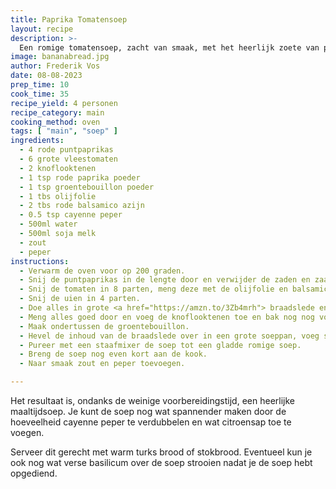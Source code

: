 ```yaml
---
title: Paprika Tomatensoep
layout: recipe
description: >-
  Een romige tomatensoep, zacht van smaak, met het heerlijk zoete van puntpaprikas 
image: bananabread.jpg
author: Frederik Vos
date: 08-08-2023
prep_time: 10
cook_time: 35
recipe_yield: 4 personen
recipe_category: main
cooking_method: oven
tags: [ "main", "soep" ]
ingredients:
  - 4 rode puntpaprikas
  - 6 grote vleestomaten
  - 2 knoflooktenen
  - 1 tsp rode paprika poeder
  - 1 tsp groentebouillon poeder
  - 1 tbs olijfolie
  - 2 tbs rode balsamico azijn
  - 0.5 tsp cayenne peper
  - 500ml water
  - 500ml soja melk
  - zout 
  - peper
instructions:
  - Verwarm de oven voor op 200 graden.
  - Snij de puntpaprikas in de lengte door en verwijder de zaden en zaadlijsten.
  - Snij de tomaten in 8 parten, meng deze met de olijfolie en balsamico azijn en een theelepel zout.
  - Snij de uien in 4 parten.
  - Doe alles in grote <a href="https://amzn.to/3Zb4mrh"> braadslede en bak het voor 20 minuten.
  - Meng alles goed door en voeg de knoflooktenen toe en bak nog nog voor 5 minuten.
  - Maak ondertussen de groentebouillon.
  - Hevel de inhoud van de braadslede over in een grote soeppan, voeg sojamelk, paprikapoeder en cayenne peper toe.
  - Pureer met een staafmixer de soep tot een gladde romige soep.
  - Breng de soep nog even kort aan de kook.
  - Naar smaak zout en peper toevoegen.

---
```


Het resultaat is, ondanks de weinige voorbereidingstijd, een heerlijke maaltijdsoep. 
Je kunt de soep nog wat spannender maken door de hoeveelheid cayenne peper te verdubbelen en wat citroensap toe te voegen.

Serveer dit gerecht met warm turks brood of stokbrood.
Eventueel kun je ook nog wat verse basilicum over de soep strooien nadat je de soep hebt opgediend.
